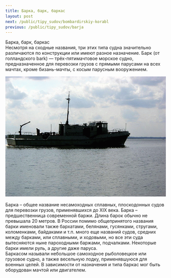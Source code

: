 ```yaml
---
title: Барка, барк, баркас
layout: post
next: /public/tipy_sudov/bombardirskiy-korabl
previous: /public/tipy_sudov/barja
---
```


Барка, барк, баркас  
Несмотря на сходные названия, три этих типа судна значительно различаются по конструкции или имеют разное назначение. Барк (от голландского bark) — трёх-пятимачтовое морское судно, предназначенное для перевозки грузов с прямыми парусами на всех мачтах, кроме бизань-мачты, с косым парусным вооружением.  
  

![](/assets/img/suda/barkas.gif)  

  
Барка – общее название несамоходных сплавных, плоскодонных судов для перевозки грузов, применявшихся до XIX века. Барка – предшественница современной баржи. Длина барок обычно не превышала 20 метров. В России помимо общепринятого названия барки именовали также бархатами, белянами, гусянками, стругами, коломенками, байдаками и т.п. много еще названий судов, средних между барками, или сплавными, и ходовыми, но все эти суда вытесняются ныне пароходными баржами, подчалками. Некоторые барки имели руль, а другие даже паруса.  
Баркасом называли небольшое самоходное рыболовецкое или грузовое судно, а также весельную лодку, применявшуюся для военных целей. В зависимости от назначения и типа баркас мог быть оборудован мачтой или двигателем. 